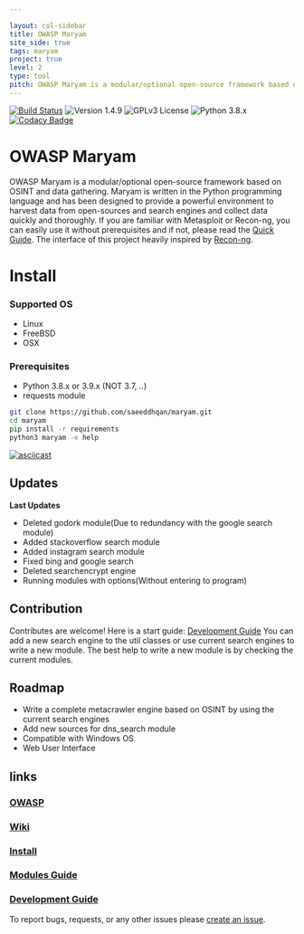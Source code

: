 ```yaml
---

layout: col-sidebar
title: OWASP Maryam
site_side: true
tags: maryam
project: true
level: 2
type: tool
pitch: OWASP Maryam is a modular/optional open-source framework based on OSINT and data gathering. Maryam is written in the Python programming language and has been designed to provide a powerful environment to harvest data from open-sources and search engines and collect data quickly and thoroughly. If you are familiar with Metasploit or Recon-ng, you can easily use it without prerequisites and if not, it’s easy to use.
---
```


[![Build Status](https://travis-ci.com/saeeddhqan/maryam.svg?branch=master)](https://travis-ci.com/saeeddhqan/maryam)
![Version 1.4.9](https://img.shields.io/badge/Version-1.4.9-green.svg)
![GPLv3 License](https://img.shields.io/badge/License-GPLv3-green.svg)
![Python 3.8.x](https://img.shields.io/badge/Python-3.8.x-green.svg)
[![Codacy Badge](https://api.codacy.com/project/badge/Grade/40d81c48b3444ee78ffc6c5c8639134c)](https://www.codacy.com/manual/saeeddhqan/Maryam?utm_source=github.com&amp;utm_medium=referral&amp;utm_content=saeeddhqan/Maryam&amp;utm_campaign=Badge_Grade)

# OWASP Maryam

OWASP Maryam is a modular/optional open-source framework based on OSINT and data gathering. Maryam is written in the Python programming language and has been designed to provide a powerful environment to harvest data from open-sources and search engines and collect data quickly and thoroughly. If you are familiar with Metasploit or Recon-ng, you can easily use it without prerequisites and if not, please read the [Quick Guide](https://github.com/saeeddhqan/Maryam/wiki#quick-guide).
The interface of this project heavily inspired by [Recon-ng](https://github.com/lanmaster53/recon-ng).

# Install
### Supported OS
 - Linux
 - FreeBSD
 - OSX

### Prerequisites
 - Python 3.8.x or 3.9.x (NOT 3.7, ..)
 - requests module

```bash
git clone https://github.com/saeeddhqan/maryam.git
cd maryam
pip install -r requirements
python3 maryam -e help
```
[![asciicast](https://asciinema.org/a/382779.svg)](https://asciinema.org/a/382779?speed=2)

## Updates
**Last Updates**

 - Deleted godork module(Due to redundancy with the google search module)
 - Added stackoverflow search module
 - Added instagram search module
 - Fixed bing and google search
 - Deleted searchencrypt engine
 - Running modules with options(Without entering to program) 

## Contribution

Contributes are welcome! Here is a start guide: [Development Guide](https://github.com/saeeddhqan/maryam/wiki/Development-Guide)
You can add a new search engine to the util classes or use current search engines to write a new module.
The best help to write a new module is by checking the current modules.
 
## Roadmap

 - Write a complete metacrawler engine based on OSINT by using the current search engines
 - Add new sources for dns_search module
 - Compatible with Windows OS
 - Web User Interface

## links
### [OWASP](https://owasp.org/www-project-maryam/)
### [Wiki](https://github.com/saeeddhqan/maryam/wiki)
### [Install](https://github.com/saeeddhqan/maryam/wiki#install)
### [Modules Guide](https://github.com/saeeddhqan/maryam/wiki/modules)
### [Development Guide](https://github.com/saeeddhqan/maryam/wiki/Development-Guide)

To report bugs, requests, or any other issues please [create an issue](https://github.com/saeeddhqan/maryam/issues).


